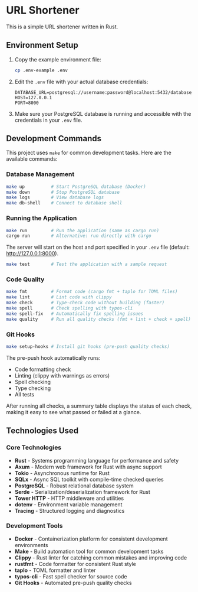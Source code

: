 # URL Shortener

This is a simple URL shortener written in Rust.

## Environment Setup

1. Copy the example environment file:
   ```bash
   cp .env-example .env
   ```

2. Edit the `.env` file with your actual database credentials:
   ```
   DATABASE_URL=postgresql://username:password@localhost:5432/database_name
   HOST=127.0.0.1
   PORT=8000
   ```

3. Make sure your PostgreSQL database is running and accessible with the credentials in your `.env` file.

## Development Commands

This project uses `make` for common development tasks. Here are the available commands:

### Database Management

```bash
make up          # Start PostgreSQL database (Docker)
make down        # Stop PostgreSQL database
make logs        # View database logs
make db-shell    # Connect to database shell
```

### Running the Application

```bash
make run         # Run the application (same as cargo run)
cargo run        # Alternative: run directly with cargo
```

The server will start on the host and port specified in your `.env` file (default: http://127.0.0.1:8000).

```bash
make test        # Test the application with a sample request
```

### Code Quality

```bash
make fmt         # Format code (cargo fmt + taplo for TOML files)
make lint        # Lint code with clippy
make check       # Type-check code without building (faster)
make spell       # Check spelling with typos-cli
make spell-fix   # Automatically fix spelling issues
make quality     # Run all quality checks (fmt + lint + check + spell)
```

### Git Hooks

```bash
make setup-hooks # Install git hooks (pre-push quality checks)
```

The pre-push hook automatically runs:
- Code formatting check
- Linting (clippy with warnings as errors)
- Spell checking
- Type checking
- All tests

After running all checks, a summary table displays the status of each check, making it easy to see what passed or failed at a glance.

## Technologies Used

### Core Technologies
- **Rust** - Systems programming language for performance and safety
- **Axum** - Modern web framework for Rust with async support
- **Tokio** - Asynchronous runtime for Rust
- **SQLx** - Async SQL toolkit with compile-time checked queries
- **PostgreSQL** - Robust relational database system
- **Serde** - Serialization/deserialization framework for Rust
- **Tower HTTP** - HTTP middleware and utilities
- **dotenv** - Environment variable management
- **Tracing** - Structured logging and diagnostics

### Development Tools
- **Docker** - Containerization platform for consistent development environments
- **Make** - Build automation tool for common development tasks
- **Clippy** - Rust linter for catching common mistakes and improving code
- **rustfmt** - Code formatter for consistent Rust style
- **taplo** - TOML formatter and linter
- **typos-cli** - Fast spell checker for source code
- **Git Hooks** - Automated pre-push quality checks